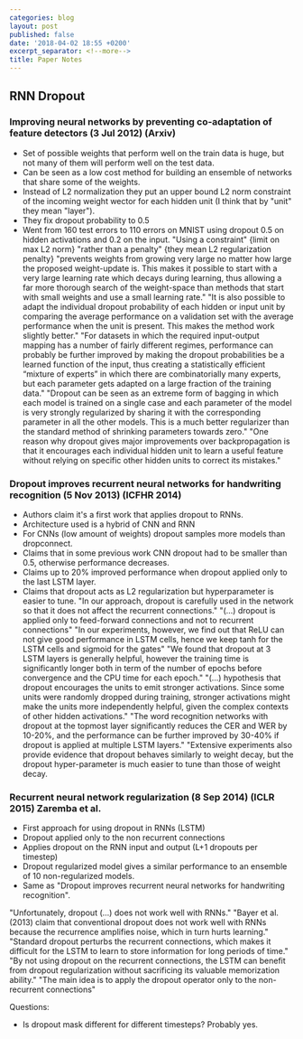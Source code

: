 ```yaml
---
categories: blog
layout: post
published: false
date: '2018-04-02 18:55 +0200'
excerpt_separator: <!--more-->
title: Paper Notes
---
```

## RNN Dropout


### Improving neural networks by preventing co-adaptation of feature detectors (3 Jul 2012) (Arxiv)
- Set of possible weights that perform well on the train data is huge, but not many of them will perform well on the test data.
- Can be seen as a low cost method for building an ensemble of networks that share some of the weights.
- Instead of L2 normalization they put an upper bound L2 norm constraint of the incoming weight wector for each hidden unit (I think that by "unit" they mean "layer").
- They fix dropout probability to 0.5 
- Went from 160 test errors to 110 errors on MNIST using dropout 0.5 on hidden activations and 0.2 on the input.
"Using a constraint" {limit on max L2 norm} "rather than a penalty" {they mean L2 regularization penalty} "prevents weights from growing very large no matter how large the proposed weight-update is. This makes it possible to start with a very large learning rate which decays during learning, thus allowing a far more thorough search of the weight-space than methods that start with small weights and use a small learning rate."
"It is also possible to adapt the individual dropout probability of each hidden or input unit by comparing the average performance on a validation set with the average performance when the unit is present.  This makes the method work slightly better."
"For datasets in which the required input-output mapping has a number of fairly different regimes, performance can probably be further improved by making the dropout probabilities be a learned function of the input, thus creating a statistically efficient “mixture of experts” in which there are combinatorially many experts, but each parameter gets adapted on a large fraction of the training data."
"Dropout can be seen as an extreme form of bagging in which each model is trained on a single case and each parameter of the model is very strongly regularized by sharing it with the corresponding parameter in all the other models. This is a much better regularizer than the standard method of shrinking parameters towards zero."
"One reason why dropout gives major improvements over backpropagation is that it encourages each individual hidden unit to learn a useful feature without relying on specific other hidden units to correct its mistakes."

### Dropout improves recurrent neural networks for handwriting recognition (5 Nov 2013) (ICFHR 2014)
- Authors claim it's a first work that applies dropout to RNNs.
- Architecture used is a hybrid of CNN and RNN
- For CNNs (low amount of weights) dropout samples more models than dropconnect.
- Claims that in some previous work CNN dropout had to be smaller than 0.5, otherwise performance decreases.
- Claims up to 20% improved performance when dropout applied only to the last LSTM layer.
- Claims that dropout acts as L2 regularization but hyperparameter is easier to tune.
"In  our  approach,  dropout  is  carefully  used  in  the network so that it does not affect the recurrent connections."
"(...) dropout is applied only to feed-forward connections  and  not to recurrent connections"
"In our experiments, however, we find out that ReLU can not give good performance in LSTM cells, hence we keep tanh for the LSTM cells and sigmoid for the gates"
"We found that  dropout  at  3  LSTM  layers  is  generally  helpful,  however the  training  time  is  significantly  longer  both  in  term  of  the number  of  epochs  before  convergence  and  the  CPU  time  for each epoch."
"(...) hypothesis  that  dropout encourages the units to emit stronger activations. Since some units were randomly dropped during  training,  stronger  activations  might  make  the  units more  independently  helpful,  given  the  complex  contexts  of other  hidden  activations."
"The word recognition networks  with dropout at  the topmost layer significantly  reduces  the  CER  and  WER  by  10-20%,  and  the performance  can  be  further  improved  by  30-40%  if  dropout is  applied  at  multiple  LSTM  layers."
"Extensive  experiments  also  provide  evidence  that dropout  behaves  similarly  to  weight  decay,  but  the  dropout hyper-parameter  is  much  easier  to  tune  than  those  of  weight decay.

### Recurrent neural network regularization (8 Sep 2014) (ICLR 2015) Zaremba et al. 
- First approach for using dropout in RNNs (LSTM)
- Dropout applied only to the non recurrent connections
- Applies dropout on the RNN input and output (L+1 dropouts per timestep) 
- Dropout regularized model gives a similar performance to an ensemble of 10 non-regularized models. 
- Same as "Dropout improves recurrent neural networks for handwriting recognition".

"Unfortunately, dropout (...) does not work well with RNNs."
"Bayer et al. (2013) claim that conventional dropout does not work well with RNNs because the recurrence amplifies noise, which in turn hurts learning."
"Standard dropout perturbs the recurrent connections, which makes it difficult for the LSTM to learn to store information for long periods of time."
"By not using dropout on the recurrent connections, the LSTM can benefit from dropout regularization without sacrificing its valuable memorization ability."
"The main idea is to apply the dropout operator only to the non-recurrent connections"

Questions: 
- Is dropout mask different for different timesteps? Probably yes.
    
   


